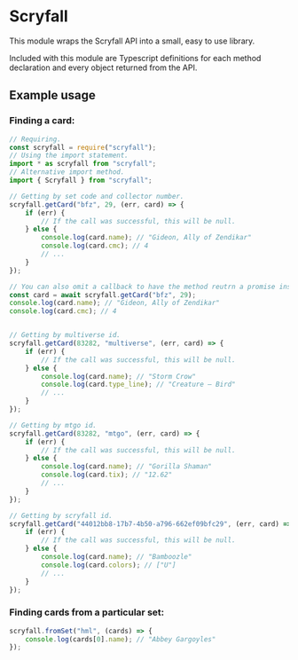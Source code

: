 # Scryfall

This module wraps the Scryfall API into a small, easy to use library.

Included with this module are Typescript definitions for each method declaration and every object returned from the API.

## Example usage

### Finding a card:

```javascript
// Requiring.
const scryfall = require("scryfall");
// Using the import statement.
import * as scryfall from "scryfall";
// Alternative import method.
import { Scryfall } from "scryfall";

// Getting by set code and collector number.
scryfall.getCard("bfz", 29, (err, card) => {
    if (err) {
        // If the call was successful, this will be null.
    } else {
        console.log(card.name); // "Gideon, Ally of Zendikar"
        console.log(card.cmc); // 4
        // ...
    }
});

// You can also omit a callback to have the method reutrn a promise instead.
const card = await scryfall.getCard("bfz", 29);
console.log(card.name); // "Gideon, Ally of Zendikar"
console.log(card.cmc); // 4


// Getting by multiverse id.
scryfall.getCard(83282, "multiverse", (err, card) => {
    if (err) {
        // If the call was successful, this will be null.
    } else {
        console.log(card.name); // "Storm Crow"
        console.log(card.type_line); // "Creature — Bird"
        // ...
    }
});

// Getting by mtgo id.
scryfall.getCard(83282, "mtgo", (err, card) => {
    if (err) {
        // If the call was successful, this will be null.
    } else {
        console.log(card.name); // "Gorilla Shaman"
        console.log(card.tix); // "12.62"
        // ...
    }
});

// Getting by scryfall id.
scryfall.getCard("44012bb8-17b7-4b50-a796-662ef09bfc29", (err, card) => {
    if (err) {
        // If the call was successful, this will be null.
    } else {
        console.log(card.name); // "Bamboozle"
        console.log(card.colors); // ["U"]
        // ...
    }
});
```

### Finding cards from a particular set:

```javascript
scryfall.fromSet("hml", (cards) => {
    console.log(cards[0].name); // "Abbey Gargoyles"
});
```